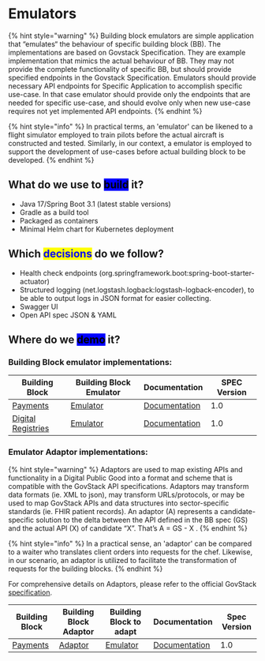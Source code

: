 # Emulators

{% hint style="warning" %}
Building block emulators are simple application that “emulates“ the behaviour of specific building block (BB). The implementations are based on Govstack Specification. They are example implementation that mimics the actual behaviour of BB. They may not provide the complete functionality of specific BB, but should provide specified endpoints in the Govstack Specification. Emulators should provide necessary API endpoints for Specific Application to accomplish specific use-case. In that case emulator should provide only the endpoints that are needed for specific use-case, and should evolve only when new use-case requires not yet implemented API endpoints.
{% endhint %}

{% hint style="info" %}
In practical terms, an 'emulator' can be likened to a flight simulator employed to train pilots before the actual aircraft is constructed and tested. Similarly, in our context, a emulator is employed to support the development of use-cases before actual building block to be developed.
{% endhint %}

## What do we use to <mark style="background-color:blue;">build</mark> it?

* Java 17/Spring Boot 3.1 (latest stable versions)
* Gradle as a build tool
* Packaged as containers
* Minimal Helm chart for Kubernetes deployment

## Which <mark style="color:blue;">decisions</mark> do we follow?

* Health check endpoints (org.springframework.boot:spring-boot-starter-actuator)
* Structured logging (net.logstash.logback:logstash-logback-encoder), to be able to output logs in JSON format for easier collecting.
* Swagger UI
* Open API spec JSON & YAML

## Where do we <mark style="background-color:blue;">demo</mark> it?

### Building Block emulator implementations:

| Building Block                                                           | Building Block Emulator                                                                              | Documentation                                                                                                          | SPEC Version |
| ------------------------------------------------------------------------ | ---------------------------------------------------------------------------------------------------- | ---------------------------------------------------------------------------------------------------------------------- | ------------ |
| [Payments](https://govstack.gitbook.io/bb-payments/)                     | [Emulator](https://github.com/GovStackWorkingGroup/sandbox-bb-payments/tree/main/emulator)           | [Documentation](https://github.com/GovStackWorkingGroup/sandbox-bb-payments/blob/main/emulator/docs/1-main.md)         | 1.0          |
| [Digital Registries](https://govstack.gitbook.io/bb-digital-registries/) | [Emulator](https://github.com/GovStackWorkingGroup/sandbox-bb-digital-registries/tree/main/emulator) | [Documentation](https://github.com/GovStackWorkingGroup/sandbox-bb-digital-registries/blob/main/emulator/docs/main.md) | 1.0          |

### Emulator Adaptor implementations:

{% hint style="warning" %}
Adaptors are used to map existing APIs and functionality in a Digital Public Good into a format and scheme that is compatible with the GovStack API specifications. Adaptors may transform data formats (ie. XML to json), may transform URLs/protocols, or may be used to map GovStack APIs and data structures into sector-specific standards (ie. FHIR patient records). An adaptor (A) represents a candidate-specific solution to the delta between the API defined in the BB spec (GS) and the actual API (X) of candidate “X”. That’s A = GS - X .
{% endhint %}

{% hint style="info" %}
In a practical sense, an 'adaptor' can be compared to a waiter who translates client orders into requests for the chef. Likewise, in our scenario, an adaptor is utilized to facilitate the transformation of requests for the building blocks.
{% endhint %}

For comprehensive details on Adaptors, please refer to the official GovStack [specification](https://govstack.gitbook.io/specification/architecture-and-nonfunctional-requirements/6-onboarding#6.1-adapters).

| Building Block                                       | Building Block Adaptor                                                                   | Building Block to adapt                                                                    | Documentation                                                                                                 | Spec Version |
| ---------------------------------------------------- | ---------------------------------------------------------------------------------------- | ------------------------------------------------------------------------------------------ | ------------------------------------------------------------------------------------------------------------- | ------------ |
| [Payments](https://govstack.gitbook.io/bb-payments/) | [Adaptor](https://github.com/GovStackWorkingGroup/sandbox-bb-payments/tree/main/adapter) | [Emulator](https://github.com/GovStackWorkingGroup/sandbox-bb-payments/tree/main/emulator) | [Documentation](https://github.com/GovStackWorkingGroup/sandbox-bb-payments/blob/main/adapter/docs/1-main.md) | 1.0          |
